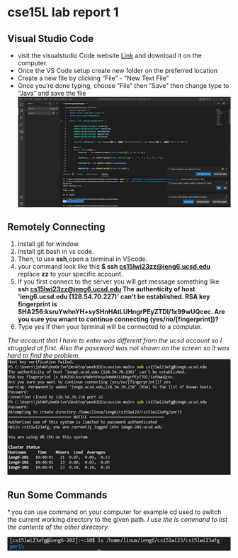 # cse15L lab report 1
## Visual Studio Code

* visit the visualstudio Code website [Link](https://code.visualstudio.com/) and download it on the computer.
* Once the VS Code setup create new folder on the preferred location
* Create a new file by clicking “File” - “New Text File” 
* Once you’re done typing, choose “File” then “Save” then change type to “Java” and save the file
![Image](vscode.png)

## Remotely Connecting
1. Install git for window.
2. Install git bash in vs code.
3. Then, to use **ssh**,open a terminal in VScode.
4. your command look like this **$ ssh cs15lwi23zz@ieng6.ucsd.edu** replace **zz** to your specific account.
5. If you first connect to the server you will get message something like 
**ssh cs15lwi23zz@ieng6.ucsd.edu
The authenticity of host 'ieng6.ucsd.edu (128.54.70.227)' can't be established.
RSA key fingerprint is SHA256:ksruYwhnYH+sySHnHAtLUHngrPEyZTDl/1x99wUQcec.
Are you sure you wnant to continue connecting (yes/no/[fingerprint])?**
6. Type yes if then your terminal will be connected to a computer.

*The account that I have to enter was different from the ucsd account so I struggled at first. Also the password was not shown on the screen so it was hard to find the problem.*
![Image](account.png)

## Run Some Commands
*.you can use command on your computer for example cd<path> used to switch the current working directory to the given path.
*I use the ls <directory> command to list the contents of the other directory.*
  
![Image](command.png)
